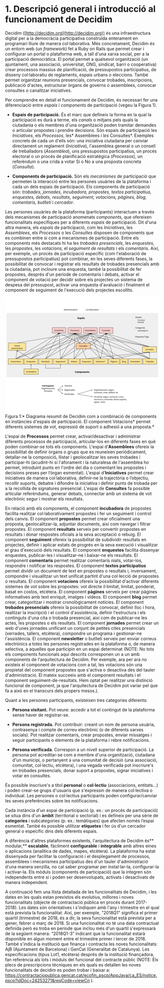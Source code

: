 # 1. Descripció general i introducció al funcionament de Decidim

Decidim ([http://decidim.org](http://decidim.org)) és una infraestructura digital per a la democràcia participativa construïda enterament en programari lliure de manera col·laborativa. Més concretament, Decidim és un entorn web (un *framework*) fet a Ruby on Rails que permet crear i configurar un portal o plataforma web, a tall d'una xarxa social, per a la participació democràtica. El portal permet a qualsevol organització (un ajuntament, una associació, universitat, ONG, sindicat, barri o cooperativa) crear processos massius de planificació, de pressupostos participatius, de disseny col·laboratiu de reglaments, espais urbans o eleccions. També permet organitzar reunions presencials, convocar trobades, inscripcions, publicació d'actes, estructurar òrgans de governs o assemblees, convocar consultes o canalitzar iniciatives.

Per comprendre en detall el funcionament de Decidim, és necessari fer una diferenciació entre *espais* i *components* de participació (vegeu la Figura 1).

* **Espais de participació.** És el marc que defineix la forma en la qual la participació es durà a terme, els *canals* o mitjans pels quals la ciutadania o els membres d'una organització poden tramitar demandes o articular propostes i prendre decisions. Són espais de participació les *Iniciatives*, els *Processos*, les* Assemblees *i les* Consultes*. Exemples concrets de cada un d'ells són: una iniciativa ciutadana per canviar directament un reglament (*Iniciativa*), l'assemblea general o un consell de treballadors (*Assemblea*), uns pressupostos participatius, un procés electoral o un procés de planificació estratègica (*Processos*), un referèndum o una crida a votar Sí o No a una proposta concreta (*Consulta*).

* **Components de participació.** Són els *mecanismes* de participació que permeten la interacció entre les persones usuàries de la plataforma i cada un dels espais de participació. Els components de participació són: *trobades, jornades, incubadora, propostes, textos participatius, enquestes, debats, resultats, seguiment, votacions, pàgines, blog, comentaris, butlletí* i *cercador*.

Les persones usuàries de la plataforma (participants) interactuen a través dels mecanismes de participació anomenats *components*, que ofereixen funcionalitats específiques per a diferents *espais* de participació. Dit d'una altra manera, els *espais* de participació, com les *Iniciatives*, les *Assemblees*, els *Processos* o les *Consultes* disposen de components que es combinen entre si com a mecanismes de participació. Entre els components més destacats hi ha les *trobades presencials*, les *enquestes*, les *propostes*, les *votacions,* el *seguiment de resultats* i els *comentaris*. Així, per exemple, un procés de participació específic (com l'elaboració de pressupostos participatius) pot combinar, en les seves diferents fases, la possibilitat de convocar i registrar els resultats de trobades presencials amb la ciutadania, pot incloure una enquesta, també la possibilitat de fer propostes, després d'un període de comentaris i debats, activar el component de votació per decidir sobre els projectes un sistema de despesa del pressupost, activar una enquesta d'avaluació i finalment el component de seguiment de l'execució dels projectes escollits.

![features](img/features.svg)
Figura 1:* Diagrama resumit de Decidim com a combinació de components en instàncies d'espais de participació. El component Votacions* permet diferents sistemes de vot, expressió de suport o adhesió a una proposta.*

L'espai de **Processos** permet crear, activar/desactivar i administrar diferents processos de participació, articular-los en diferents fases en què poden combinar-se tots els components. L'espai d’**Assemblees** ofereix la possibilitat de definir òrgans o grups que es reuneixen periòdicament, detallar-ne la composició, llistar i geolocalitzar les seves trobades i participar-hi (acudint-hi si l'aforament i la naturalesa de l'assemblea ho permet, introduint punts en l'ordre del dia o comentant les propostes i decisions preses per l’òrgan esmentat). L'espai d’**Iniciatives** permet crear iniciatives de manera col·laborativa, definir-ne la trajectòria o l’objectiu, recollir suports, debatre i difondre la iniciativa i definir punts de trobada per a la recollida de signatures presencial. L'espai de **Consultes** fa possible articular referèndums, generar debats, connectar amb un sistema de vot electrònic segur i mostrar els resultats.

En relació amb els components, el component **incubadora** de propostes facilita realitzar col·laborativament propostes i fer un seguiment i control dels canvis. El component **propostes** permet crear oficialment una proposta, geolocalitzar-la, adjuntar documents, així com navegar i filtrar propostes. El component **resultats** serveix per convertir propostes en resultats i donar respostes oficials a la seva acceptació o rebuig. El component **seguiment** ofereix la possibilitat de subdividir resultats en projectes, definir i aplicar estats de progrés en la seva execució i visualitzar el grau d'execució dels resultats. El component **enquestes** facilita dissenyar enquestes, publicar-les i visualitzar-ne i baixar-ne els resultats. El component **comentaris** permet realitzar comentaris niats, votar-los, respondre i notificar les respostes. El component **textos participatius** permet dividir un document de text en propostes o resultats i, inversament, compondre i visualitzar un text unificat partint d'una col·lecció de propostes o resultats. El component **votacions** ofereix la possibilitat d'activar diferents sistemes de vot sobre les propostes: vot directe il·limitat, limitat, ponderat, basat en costos, etcètera. El component **pàgines** serveix per crear pàgines informatives amb text enriquit, imatges i vídeos. El component **blog** permet crear, categoritzar i mostrar cronològicament notícies. El component **trobades presencials** ofereix la possibilitat de convocar, definir lloc i hora, realitzar la inscripció i el control d'assistència, definir l'estructura i els continguts d'una cita o trobada presencial, així com de publicar-ne les actes, les propostes o els resultats. El component **jornades** permet crear un web d'unes jornades unificant un conjunt de petites cites presencials (xerrades, tallers, etcètera), compondre un programa i gestionar-ne l'assistència. El component **newsletter** o butlletí serveix per enviar correus electrònics a totes les persones registrades en la plataforma o, de manera selectiva, a aquelles que participin en un espai determinat (NOTE:  No tots els components funcionals aquí descrits corresponen un a un amb components de l'arquitectura de Decidim. Per exemple, ara per ara no existeix el component de votacions com a tal, les votacions són una propietat del component propostes que s'activa o desactiva des del tauler d'administració. El mateix succeeix amb el component resultats i el component seguiment-de-resultats. Hem optat per realitzar una distinció funcional de component, ja que l'arquitectura de Decidim pot variar pel que fa a això en el transcurs dels propers mesos.).

Quant a les persones participants, existeixen tres categories diferents:

* **Persona visitant.** Pot veure: accedir a tot el contingut de la plataforma sense haver de registrar-se.

* **Persona registrada.** Pot contribuir: creant un nom de persona usuària, contrasenya i compte de correu electrònic (o de diferents xarxes socials). Pot realitzar comentaris, crear propostes, enviar missatges i seguir participants o elements de la plataforma i rebre notificacions.

* **Persona verificada**. Correspon a un nivell superior de participació. La persona pot acreditar-se com a membre d'una organització, ciutadana d'un municipi, o pertanyent a una comunitat de decisió (una associació, comunitat, col·lectiu, etcètera), i una vegada verificada pot inscriure's en trobades presencials, donar suport a propostes, signar iniciatives i votar en consultes.

És possible inscriure's a títol **personal** o **col·lectiu** (associacions, entitats…) i poden crear-se grups d'usuaris que s'expressin de manera col·lectiva o individual. Les persones o col·lectius participants poden configurar/canviar les seves preferències sobre les notificacions.

Cada instància d'un espai de participació (p. ex.: un procés de participació) se situa dins d'un **àmbit** (territorial o sectorial) i es defineix per una sèrie de **categories** i subcategories (p. ex.: temàtiques) que afecten només l’espai esmentat. També és possible utilitzar **etiquetes** i fer ús d'un cercador general o específic dins dels diferents espais.

A diferència d'altres plataformes existents, l'arquitectura de Decidim és** modular,** **escalable**, fàcilment **configurable** i **integrable** amb altres eines o aplicacions (analítica de dades, mapes, etcètera). La plataforma ha estat dissenyada per facilitar la configuració i el desplegament de processos, assemblees i mecanismes participatius des d'un tauler d'administració d'una manera senzilla, no cal saber programar per instal·lar-la, configurar-la i activar-la. Els mòduls (components de participació) que la integren són independents entre si i poden ser desenvolupats, activats i desactivats de manera independent.

A continuació fem una llista detallada de les funcionalitats de Decidim, i les dates en les quals estan previstos els evolutius, millores i noves funcionalitats (objecte de contractació pública en procés durant 2017-2018). Les dates són orientatives i s'indiquen amb l'any i trimestre en el qual està prevista la funcionalitat. Així, per exemple, "2018Q1" significa el primer quartil (trimestre) de 2018, és a dir, la seva funcionalitat està prevista per a gener, febrer o març de 2018. Si una funcionalitat no té una data contractual definida però es troba en període que inclou més d'un quartil s'expressarà de la següent manera: “2018Q1-3” indicant que la funcionalitat estarà disponible en algun moment entre el trimestre primer i tercer de 2018. També s'indica la institució que finança i contracta les noves funcionalitats: AjB (Ajuntament de Barcelona) i GenCat (Generalitat de Catalunya). Les especificacions (tipus Lot1, etcètera) després de la institució finançadora, fan referència als lots i mòduls del funcional del contracte públic (NOTE:  Els plecs de prescripcions tècniques en els quals es detallen les noves funcionalitats de decidim es poden trobar i baixar a: https://contractaciopublica.gencat.cat/ecofin_pscp/AppJava/ca_ES/notice.pscp?idDoc=24253271&reqCode=viewCn ).
